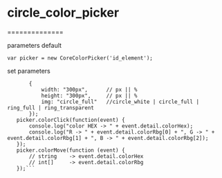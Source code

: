 # circle_color_picker
==============

parameters default

```var picker = new CoreColorPicker('id_element');```


set parameters

```var picker = new CoreColorPicker('id_element',
       {
           width: "300px",      // px || %
           height: "300px",     // px || %
           img: "circle_full"   //circle_white | circle_full | ring_full | ring_transparent
       });
   picker.colorClick(function(event) {
       console.log("color HEX -> " + event.detail.colorHex);
       console.log("R -> " + event.detail.colorRbg[0] + ", G -> " + event.detail.colorRbg[1] + ", B -> " + event.detail.colorRbg[2]);
   });
   picker.colorMove(function (event) {
       // string    -> event.detail.colorHex 
       // int[]     -> event.detail.colorRbg
   });```
